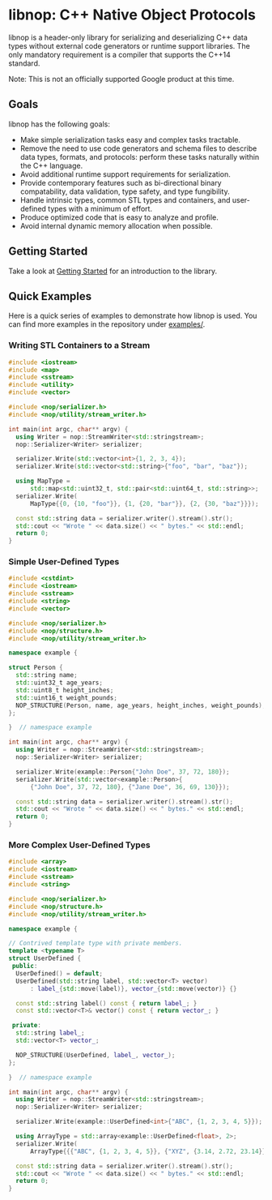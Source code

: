# libnop: C++ Native Object Protocols

libnop is a header-only library for serializing and deserializing C++ data
types without external code generators or runtime support libraries. The only
mandatory requirement is a compiler that supports the C++14 standard.

Note: This is not an officially supported Google product at this time.

## Goals

libnop has the following goals:

  * Make simple serialization tasks easy and complex tasks tractable.
  * Remove the need to use code generators and schema files to describe data
    types, formats, and protocols: perform these tasks naturally within the C++
    language.
  * Avoid additional runtime support requirements for serialization.
  * Provide contemporary features such as bi-directional binary compatability,
    data validation, type safety, and type fungibility.
  * Handle intrinsic types, common STL types and containers, and user-defined
    types with a minimum of effort.
  * Produce optimized code that is easy to analyze and profile.
  * Avoid internal dynamic memory allocation when possible.

## Getting Started

Take a look at [Getting Started](docs/getting-started.md) for an introduction to
the library.

## Quick Examples

Here is a quick series of examples to demonstrate how libnop is used. You can
find more examples in the repository under [examples/](examples/).

### Writing STL Containers to a Stream

```C++
#include <iostream>
#include <map>
#include <sstream>
#include <utility>
#include <vector>

#include <nop/serializer.h>
#include <nop/utility/stream_writer.h>

int main(int argc, char** argv) {
  using Writer = nop::StreamWriter<std::stringstream>;
  nop::Serializer<Writer> serializer;

  serializer.Write(std::vector<int>{1, 2, 3, 4});
  serializer.Write(std::vector<std::string>{"foo", "bar", "baz"});

  using MapType =
      std::map<std::uint32_t, std::pair<std::uint64_t, std::string>>;
  serializer.Write(
      MapType{{0, {10, "foo"}}, {1, {20, "bar"}}, {2, {30, "baz"}}});

  const std::string data = serializer.writer().stream().str();
  std::cout << "Wrote " << data.size() << " bytes." << std::endl;
  return 0;
}
```

### Simple User-Defined Types

```C++
#include <cstdint>
#include <iostream>
#include <sstream>
#include <string>
#include <vector>

#include <nop/serializer.h>
#include <nop/structure.h>
#include <nop/utility/stream_writer.h>

namespace example {

struct Person {
  std::string name;
  std::uint32_t age_years;
  std::uint8_t height_inches;
  std::uint16_t weight_pounds;
  NOP_STRUCTURE(Person, name, age_years, height_inches, weight_pounds);
};

}  // namespace example

int main(int argc, char** argv) {
  using Writer = nop::StreamWriter<std::stringstream>;
  nop::Serializer<Writer> serializer;

  serializer.Write(example::Person{"John Doe", 37, 72, 180});
  serializer.Write(std::vector<example::Person>{
      {"John Doe", 37, 72, 180}, {"Jane Doe", 36, 69, 130}});

  const std::string data = serializer.writer().stream().str();
  std::cout << "Wrote " << data.size() << " bytes." << std::endl;
  return 0;
}
```

### More Complex User-Defined Types

```C++
#include <array>
#include <iostream>
#include <sstream>
#include <string>

#include <nop/serializer.h>
#include <nop/structure.h>
#include <nop/utility/stream_writer.h>

namespace example {

// Contrived template type with private members.
template <typename T>
struct UserDefined {
 public:
  UserDefined() = default;
  UserDefined(std::string label, std::vector<T> vector)
      : label_{std::move(label)}, vector_{std::move(vector)} {}

  const std::string label() const { return label_; }
  const std::vector<T>& vector() const { return vector_; }

 private:
  std::string label_;
  std::vector<T> vector_;

  NOP_STRUCTURE(UserDefined, label_, vector_);
};

}  // namespace example

int main(int argc, char** argv) {
  using Writer = nop::StreamWriter<std::stringstream>;
  nop::Serializer<Writer> serializer;

  serializer.Write(example::UserDefined<int>{"ABC", {1, 2, 3, 4, 5}});

  using ArrayType = std::array<example::UserDefined<float>, 2>;
  serializer.Write(
      ArrayType{{{"ABC", {1, 2, 3, 4, 5}}, {"XYZ", {3.14, 2.72, 23.14}}}});

  const std::string data = serializer.writer().stream().str();
  std::cout << "Wrote " << data.size() << " bytes." << std::endl;
  return 0;
}
```
